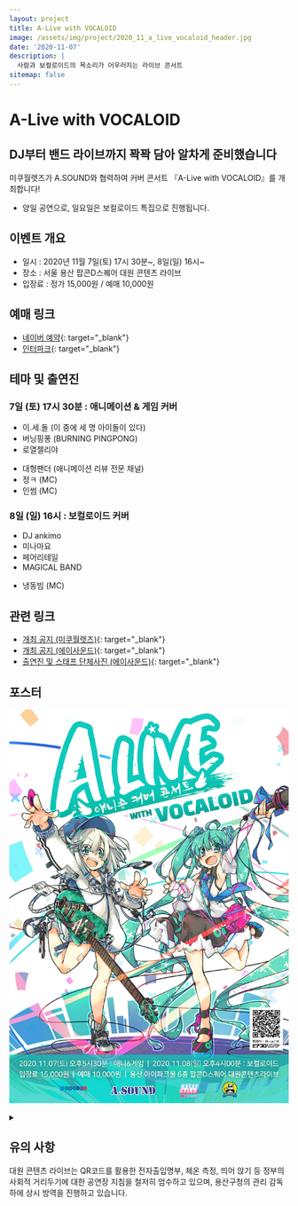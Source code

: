 ```yaml
---
layout: project
title: A-Live with VOCALOID
image: /assets/img/project/2020_11_a_live_vocaloid_header.jpg
date: '2020-11-07'
description: |
  사람과 보컬로이드의 목소리가 어우러지는 라이브 콘서트
sitemap: false
---
```


# A-Live with VOCALOID

## DJ부터 밴드 라이브까지 꽉꽉 담아 알차게 준비했습니다

미쿠월렛즈가 A.SOUND와 협력하여 커버 콘서트 『A-Live with VOCALOID』를 개최합니다!

* 양일 공연으로, 일요일은 보컬로이드 특집으로 진행됩니다.

## 이벤트 개요
- 일시 : 2020년 11월 7일(토) 17시 30분~, 8일(일) 16시~
- 장소 : 서울 용산 팝콘D스퀘어 대원 콘텐츠 라이브
- 입장료 : 정가 15,000원 / 예매 10,000원

## 예매 링크
- [네이버 예약](https://booking.naver.com/booking/5/bizes/423209/items/3623631){: target="_blank"}
- [인터파크](http://ticket.interpark.com/Ticket/Goods/GoodsInfo.asp?GoodsCode=20008502){: target="_blank"}

## 테마 및 출연진
### 7일 (토) 17시 30분 : 애니메이션 & 게임 커버
- 이.세.돌 (이 중에 세 명 아이돌이 있다)
- 버닝핑퐁 (BURNING PINGPONG)
- 로열젤리야

* 대형팬더 (애니메이션 리뷰 전문 채널)
* 정ㅋ (MC)
* 인썸 (MC)

### 8일 (일) 16시 : 보컬로이드 커버
- DJ ankimo
- 미나마요
- 페어리테일
- MAGICAL BAND

* 냉동빔 (MC)

## 관련 링크
- [개최 공지 (미쿠월렛즈)](https://twitter.com/MikuWallets/status/1313053538377900033){: target="_blank"}
- [개최 공지 (에이사운드)](https://cafe.naver.com/anisound/252102){: target="_blank"}
- [출연진 및 스태프 단체사진 (에이사운드)](https://twitter.com/AniSoundS/status/1325626414272376833){: target="_blank"}

## 포스터

![poster](/assets/img/project/2020_11_a_live_vocaloid_poster.jpg)

<details>
<summary data-closed="더보기" data-open="접기"></summary>
<!-- 스타일 적용시 div 래핑 -->
<div markdown="1" style="padding: 15px 0">

![poster_1st](/assets/img/project/2020_11_a_live_vocaloid_poster_1.jpg){: loading="lazy"}

![poster_2nd](/assets/img/project/2020_11_a_live_vocaloid_poster_2.jpg){: loading="lazy"}

</div>
</details>

## 유의 사항
대원 콘텐츠 라이브는 QR코드를 활용한 전자출입명부, 체온 측정, 띄어 앉기 등 정부의 사회적 거리두기에 대한 공연장 지침을 철저히 엄수하고 있으며, 용산구청의 관리 감독 하에 상시 방역을 진행하고 있습니다.
